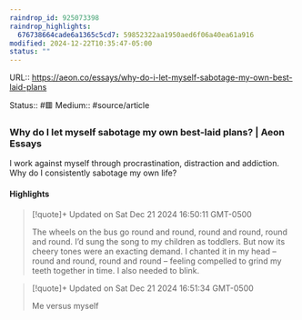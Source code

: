 ```yaml
---
raindrop_id: 925073398
raindrop_highlights:
  676738664cade6a1365c5cd7: 59852322aa1950aed6f06a40ea61a916
modified: 2024-12-22T10:35:47-05:00
status: ""
---
```


URL:: https://aeon.co/essays/why-do-i-let-myself-sabotage-my-own-best-laid-plans

Status:: #🟥
Medium:: #source/article


### Why do I let myself sabotage my own best-laid plans? | Aeon Essays

I work against myself through procrastination, distraction and addiction. Why do I consistently sabotage my own life?

#### Highlights

> [!quote]+ Updated on Sat Dec 21 2024 16:50:11 GMT-0500
>
> The wheels on the bus go round and round, round and round, round and round. I’d sung the song to my children as toddlers. But now its cheery tones were an exacting demand. I chanted it in my head – round and round, round and round – feeling compelled to grind my teeth together in time. I also needed to blink.

> [!quote]+ Updated on Sat Dec 21 2024 16:51:34 GMT-0500
>
> Me versus myself
